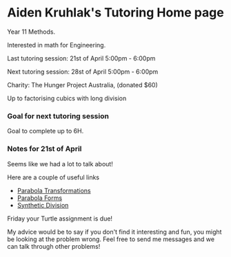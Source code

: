 # Aiden Kruhlak's Tutoring Home page

Year 11 Methods.

Interested in math for Engineering.

Last tutoring session: 21st of April 5:00pm - 6:00pm

Next tutoring session: 28st of April 5:00pm - 6:00pm

Charity: The Hunger Project Australia, (donated $60)

Up to factorising cubics with long division

### Goal for next tutoring session
Goal to complete up to 6H.

### Notes for 21st of April

Seems like we had a lot to talk about!

Here are a couple of useful links

 - [Parabola Transformations](https://www.desmos.com/calculator/gh5du3k4mp)
 - [Parabola Forms](https://www.desmos.com/calculator/z1tvbo5cew)
 - [Synthetic Division](https://www.purplemath.com/modules/synthdiv.htm)

Friday your Turtle assignment is due!

My advice would be to say if you don't find it interesting and fun, you might
be looking at the problem wrong. Feel free to send me messages and we can
talk through other problems!
